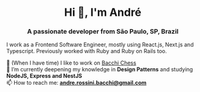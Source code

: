 <h1 align="center">Hi 👋, I'm André</h1>
<h3 align="center">A passionate developer from São Paulo, SP, Brazil</h3>

I work as a Frontend Software Engineer, mostly using React.js, Next.js and Typescript. Previously worked with Ruby and Ruby on Rails too.

🔭 (When I have time) I like to work on [Bacchi Chess](https://github.com/abacchi00/bacchi-chess)
<br/>
🌱 I’m currently deepening my knowledge in **Design Patterns** and studying **NodeJS, Express and NestJS**
<br/>
📫 How to reach me: **andre.rossini.bacchi@gmail.com**
<br/>
